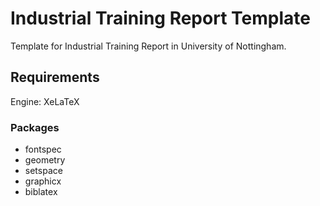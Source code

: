 # Industrial Training Report Template
Template for Industrial Training Report in University of Nottingham.

## Requirements

Engine: XeLaTeX

### Packages

- fontspec
- geometry
- setspace
- graphicx
- biblatex
